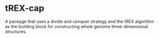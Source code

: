 # tREX-cap
A package that uses a divide and conquer strategy and the tREX algorithm as the building block for constructing whole genome three-dimensional structures.
